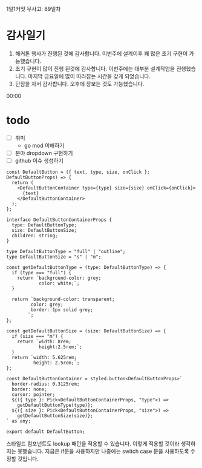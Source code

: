 1일1커밋 무사고: 89일차

# 감사일기

1. 해커톤 행사가 진행된 것에 감사합니다. 이번주에 설계이후 꽤 많은 초기 구현이 가능했습니다.
2. 초기 구현이 많이 진행 된것에 감사합니다. 이번주에는 대부분 설계작업을 진행했습니다. 마지막 금요일에 많이 따라잡는 시간을 갖게 되었습니다.
3. 단잠을 자서 감사합니다. 오후에 장보는 것도 가능했습니다.

00:00

# todo

- [ ] 취미
  - go mod 이해하기
- [ ] 분야 dropdown 구현하기
- [ ] github 이슈 생성하기

```tsx
const DefaultButton = ({ text, type, size, onClick }: DefaultButtonProps) => {
  return (
    <DefaultButtonContainer type={type} size={size} onClick={onClick}>
      {text}
    </DefaultButtonContainer>
  );
};

interface DefaultButtonContainerProps {
  type: DefaultButtonType;
  size: DefaultButtonSize;
  children: string;
}

type DefaultButtonType = "full" | "outline";
type DefaultButtonSize = "s" | "m";

const getDefaultButtonType = (type: DefaultButtonType) => {
  if (type === "full") {
    return `background-color: grey;
            color: white;`;
  }

  return `background-color: transparent;
         color: grey;
         border: 1px solid grey;
        `;
};

const getDefaultButtonSize = (size: DefaultButtonSize) => {
  if (size === "m") {
    return `width: 8rem; 
            height:2.5rem;`;
  }
  return `width: 5.625rem; 
          height: 2.5rem;`;
};

const DefaultButtonContainer = styled.button<DefaultButtonProps>`
  border-radius: 0.3125rem;
  border: none;
  cursor: pointer;
  ${({ type }: Pick<DefaultButtonContainerProps, "type">) =>
    getDefaultButtonType(type)};
  ${({ size }: Pick<DefaultButtonContainerProps, "size">) =>
    getDefaultButtonSize(size)};
` as any;

export default DefaultButton;
```

스타일드 컴포넌트도 lookup 패턴을 적용할 수 있습니다. 이렇게 적용할 것이라 생각하지는 못했습니다. 지금은 if문을 사용하지만 나중에는 switch case 문을 사용하도록 수정할 것입니다.
